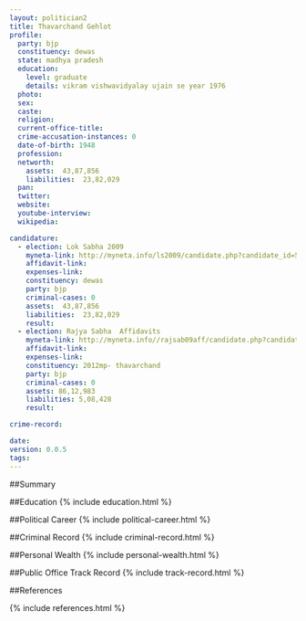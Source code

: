 ```yaml
---
layout: politician2
title: Thavarchand Gehlot
profile: 
  party: bjp
  constituency: dewas
  state: madhya pradesh
  education: 
    level: graduate
    details: vikram vishwavidyalay ujain se year 1976
  photo: 
  sex: 
  caste: 
  religion: 
  current-office-title: 
  crime-accusation-instances: 0
  date-of-birth: 1948
  profession: 
  networth: 
    assets:  43,87,856
    liabilities:  23,82,029
  pan: 
  twitter: 
  website: 
  youtube-interview: 
  wikipedia: 

candidature: 
  - election: Lok Sabha 2009
    myneta-link: http://myneta.info/ls2009/candidate.php?candidate_id=5205
    affidavit-link: 
    expenses-link: 
    constituency: dewas 
    party: bjp
    criminal-cases: 0
    assets:  43,87,856
    liabilities:  23,82,029
    result:  
  - election: Rajya Sabha  Affidavits
    myneta-link: http://myneta.info//rajsab09aff/candidate.php?candidate_id=414
    affidavit-link: 
    expenses-link: 
    constituency: 2012mp- thavarchand 
    party: bjp
    criminal-cases: 0
    assets: 86,12,983
    liabilities: 5,08,428
    result:  

crime-record: 

date: 
version: 0.0.5
tags: 
---
```

##Summary


##Education
{% include education.html %}


##Political Career
{% include political-career.html %}


##Criminal Record
{% include criminal-record.html %}


##Personal Wealth
{% include personal-wealth.html %}


##Public Office Track Record
{% include track-record.html %}


##References


{% include references.html %}